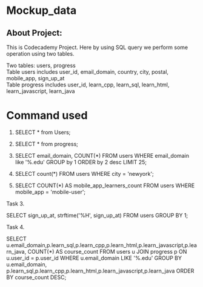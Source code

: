 # Mockup_data
## About Project:
 This is Codecademy Project. Here by using SQL query we perform some operation using two tables.
 
 Two tables: users, progress\
 Table users includes user_id, email_domain, country, city, postal, mobile_app, sign_up_at\
 Table progress includes user_id, learn_cpp, learn_sql, learn_html, learn_javascript, learn_java

 # Command used

  1. SELECT * from Users;
  2. SELECT * from progress;

  3. SELECT email_domain, COUNT(*) 
      FROM users
      WHERE email_domain like '%.edu'
      GROUP by 1
      ORDER by 2 desc 
      LIMIT 25;

4.   SELECT count(*)
      FROM users
      WHERE city = 'newyork';

5. SELECT COUNT(*) AS mobile_app_learners_count
    FROM users
    WHERE mobile_app = 'mobile-user';

Task 3.

  SELECT sign_up_at,
  strftime('%H', sign_up_at)
  FROM users
  GROUP BY 1;


Task 4.

SELECT u.email_domain,p.learn_sql,p.learn_cpp,p.learn_html,p.learn_javascript,p.learn_java, COUNT(*) AS course_count
FROM users u JOIN progress p ON u.user_id = p.user_id WHERE u.email_domain LIKE '%.edu'
GROUP BY u.email_domain,     p.learn_sql,p.learn_cpp,p.learn_html,p.learn_javascript,p.learn_java
 ORDER BY course_count DESC;







